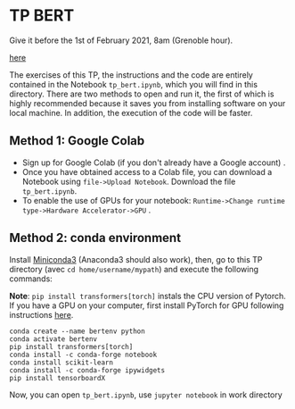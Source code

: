 # TP BERT

Give it before the 1st of February 2021, 8am (Grenoble hour).

[here](https://drive.google.com/drive/folders/175XKNqc0bl5p1mp_17HozbLHIYTMRTjz?usp=sharing)

The exercises of this TP, the instructions and the code are entirely contained in the Notebook `tp_bert.ipynb`, which you will find in this directory. There are two methods to open and run it, the first of which is highly recommended because it saves you from installing software on your local machine. In addition, the execution of the code will be faster.

## Method 1: Google Colab

- Sign up for Google Colab (if you don't already have a Google account) .
- Once you have obtained access to a Colab file, you can download a Notebook using `file->Upload Notebook`. Download the file `tp_bert.ipynb`.
- To enable the use of GPUs for your notebook: `Runtime->Change runtime type->Hardware Accelerator->GPU` .

## Method 2: conda environment

Install [Miniconda3](https://docs.conda.io/en/latest/miniconda.html) (Anaconda3 should also work), then, go to this TP directory (avec `cd home/username/mypath`) and execute the following commands:

**Note**: `pip install transformers[torch]` instals the CPU version of Pytorch. If you have a GPU on your computer, first install PyTorch for GPU following instructions [here](https://pytorch.org/get-started/locally/#start-locally).

````
conda create --name bertenv python
conda activate bertenv
pip install transformers[torch]
conda install -c conda-forge notebook
conda install scikit-learn
conda install -c conda-forge ipywidgets
pip install tensorboardX
````

Now, you can open  `tp_bert.ipynb`, use `jupyter notebook` in work directory
